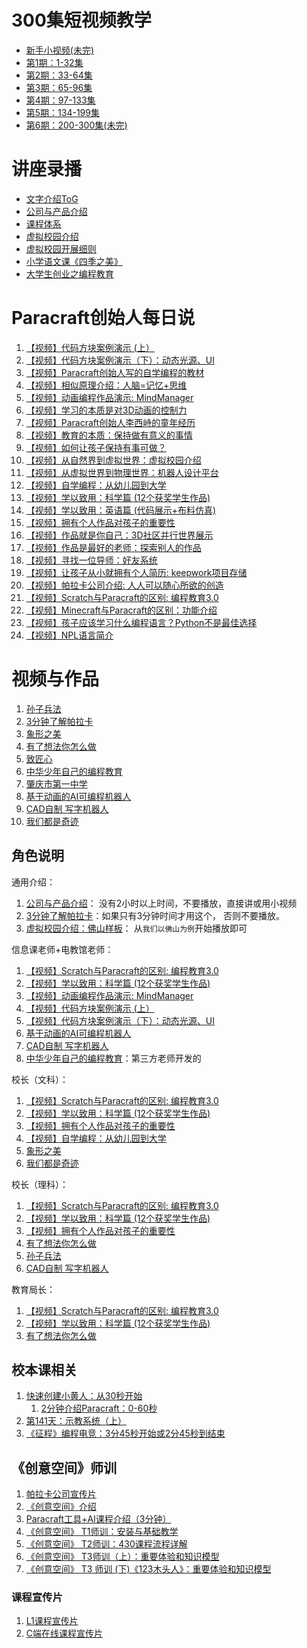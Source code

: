 # 300集短视频教学

- [新手小视频(未完)](https://keepwork.com/official/docs/tips/s0)
- [第1期：1-32集](https://keepwork.com/official/docs/tips/s1)
- [第2期：33-64集](https://keepwork.com/official/docs/tips/s2)
- [第3期：65-96集](https://keepwork.com/official/docs/tips/s3)
- [第4期：97-133集](https://keepwork.com/official/docs/tips/s4)
- [第5期：134-199集](https://keepwork.com/official/docs/tips/s5)
- [第6期：200-300集(未完)](https://keepwork.com/official/docs/tips/s6)


# 讲座录播
- [文字介绍ToG](https://keepwork.com/official/tips/lesson/intro_toG)
- [公司与产品介绍]( https://keepwork.com/official/tips/sx1/1_1)
- [课程体系]( https://keepwork.com/official/tips/sx1/1_2)
- [虚拟校园介绍]( https://keepwork.com/official/tips/sx1/1_3)
- [虚拟校园开展细则](https://keepwork.com/official/tips/sx1/1_4)
- [小学语文课《四季之美》](https://keepwork.com/official/tips/sx1/1_5)
- [大学生创业之编程教育](https://keepwork.com/official/tips/lesson/colledge_edu)

# Paracraft创始人每日说

1. [【视频】代码方块案例演示 (上）](https://keepwork.com/official/tips/s1/1_67)
1. [【视频】代码方块案例演示（下）：动态光源、UI](https://keepwork.com/official/tips/s1/1_68)
1. [【视频】Paracraft创始人写的自学编程的教材](https://keepwork.com/official/tips/s1/1_78)
1. [【视频】相似原理介绍：人脑=记忆+思维](https://keepwork.com/official/tips/s1/1_79)
1. [【视频】动画编程作品演示: MindManager](https://keepwork.com/official/tips/s1/1_80)
1. [【视频】学习的本质是对3D动画的控制力](https://keepwork.com/official/tips/s1/1_81)
1. [【视频】Paracraft创始人李西峙的童年经历](https://keepwork.com/official/tips/s1/1_82)
1. [【视频】教育的本质：保持做有意义的事情](https://keepwork.com/official/tips/s1/1_83)
1. [【视频】如何让孩子保持有事可做？](https://keepwork.com/official/tips/s1/1_84)
1. [【视频】从自然界到虚拟世界：虚拟校园介绍](https://keepwork.com/official/tips/s1/1_85)
1. [【视频】从虚拟世界到物理世界：机器人设计平台](https://keepwork.com/official/tips/s1/1_86)
1. [【视频】自学编程：从幼儿园到大学](https://keepwork.com/official/tips/s1/1_87)
1. [【视频】学以致用：科学篇 (12个获奖学生作品)](https://keepwork.com/official/tips/s1/1_88)
1. [【视频】学以致用：英语篇 (代码展示+布料仿真)](https://keepwork.com/official/tips/s1/1_89)
1. [【视频】拥有个人作品对孩子的重要性](https://keepwork.com/official/tips/s1/1_90)
1. [【视频】作品就是你自己：3D社区并行世界展示](https://keepwork.com/official/tips/s1/1_91)
1. [【视频】作品是最好的老师：探索别人的作品](https://keepwork.com/official/tips/s1/1_92)
1. [【视频】寻找一位导师：好友系统](https://keepwork.com/official/tips/s1/1_93)
1. [【视频】让孩子从小就拥有个人简历: keepwork项目存储](https://keepwork.com/official/tips/s1/1_95)
1. [【视频】帕拉卡公司介绍: 人人可以随心所欲的创造](https://keepwork.com/official/tips/s1/1_96)
1. [【视频】Scratch与Paracraft的区别: 编程教育3.0](https://keepwork.com/official/tips/s1/1_97)
1. [【视频】Minecraft与Paracraft的区别：功能介绍](https://keepwork.com/official/tips/s1/1_98)
1. [【视频】孩子应该学习什么编程语言？Python不是最佳选择](https://keepwork.com/official/tips/s1/1_99)
1. [【视频】NPL语言简介](https://keepwork.com/official/tips/s1/1_100)

# 视频与作品
1. [孙子兵法](https://keepwork.com/official/tips/videos/s12)
1. [3分钟了解帕拉卡](https://keepwork.com/official/tips/videos/s13)
1. [象形之美](https://keepwork.com/official/tips/videos/s18)
1. [有了想法你怎么做](https://keepwork.com/official/tips/videos/s19)
1. [致匠心](https://keepwork.com/official/tips/videos/s21)
1. [中华少年自己的编程教育](https://keepwork.com/official/tips/videos/s22)
1. [肇庆市第一中学](https://keepwork.com/official/tips/videos/s43)
1. [基于动画的AI可编程机器人](https://keepwork.com/official/tips/videos/s8)
1. [CAD自制 写字机器人](https://keepwork.com/official/tips/videos/s1)
1. [我们都是奇迹](https://keepwork.com/official/tips/videos/s46)

## 角色说明

通用介绍：
1. [公司与产品介绍]( https://keepwork.com/official/tips/sx1/1_1)： 没有2小时以上时间，不要播放，直接讲或用小视频
1. [3分钟了解帕拉卡](https://keepwork.com/official/tips/videos/s13)：如果只有3分钟时间才用这个， 否则不要播放。 
1. [虚拟校园介绍：佛山样板]( https://keepwork.com/official/tips/sx1/1_3)： 从`我们以佛山为例`开始播放即可

信息课老师+电教馆老师：
1. [【视频】Scratch与Paracraft的区别: 编程教育3.0](https://keepwork.com/official/tips/s1_wx/1_97)
1. [【视频】学以致用：科学篇 (12个获奖学生作品)](https://keepwork.com/official/tips/s1_wx/1_88)
1. [【视频】动画编程作品演示: MindManager](https://keepwork.com/official/tips/s1_wx/1_80)
1. [【视频】代码方块案例演示 (上）](https://keepwork.com/official/tips/s1_wx/1_67)
1. [【视频】代码方块案例演示（下）：动态光源、UI](https://keepwork.com/official/tips/s1_wx/1_68)
1. [基于动画的AI可编程机器人](https://keepwork.com/official/tips/videos/s8)
1. [CAD自制 写字机器人](https://keepwork.com/official/tips/videos/s1)
1. [中华少年自己的编程教育](https://keepwork.com/official/tips/videos/s22)：第三方老师开发的

校长（文科）：
1. [【视频】Scratch与Paracraft的区别: 编程教育3.0](https://keepwork.com/official/tips/s1_wx/1_97)
1. [【视频】学以致用：科学篇 (12个获奖学生作品)](https://keepwork.com/official/tips/s1_wx/1_88)
1. [【视频】拥有个人作品对孩子的重要性](https://keepwork.com/official/tips/s1_wx/1_90)
1. [【视频】自学编程：从幼儿园到大学](https://keepwork.com/official/tips/s1_wx/1_87)
1. [象形之美](https://keepwork.com/official/tips/videos/s18)
1. [我们都是奇迹](https://keepwork.com/official/tips/videos/s46)

校长（理科）：
1. [【视频】Scratch与Paracraft的区别: 编程教育3.0](https://keepwork.com/official/tips/s1_wx/1_97)
1. [【视频】学以致用：科学篇 (12个获奖学生作品)](https://keepwork.com/official/tips/s1_wx/1_88)
1. [【视频】拥有个人作品对孩子的重要性](https://keepwork.com/official/tips/s1_wx/1_90)
1. [有了想法你怎么做](https://keepwork.com/official/tips/videos/s19)
1. [孙子兵法](https://keepwork.com/official/tips/videos/s12)
1. [CAD自制 写字机器人](https://keepwork.com/official/tips/videos/s1)

教育局长：
1. [【视频】Scratch与Paracraft的区别: 编程教育3.0](https://keepwork.com/official/tips/s1_wx/1_97)
1. [【视频】学以致用：科学篇 (12个获奖学生作品)](https://keepwork.com/official/tips/s1_wx/1_88)
1. [有了想法你怎么做](https://keepwork.com/official/tips/videos/s19)

## 校本课相关
1. [快速创建小黄人：从30秒开始](https://keepwork.com/official/tips/sx1/quickbuild)
   1. [2分钟介绍Paracraft：0-60秒](https://keepwork.com/official/tips/sx1/intro2mins)
1. [第141天：示教系统（上）](https://keepwork.com/official/tips/s1/1_141)
1. [《征程》编程电竞：3分45秒开始或2分45秒到结束](https://keepwork.com/official/tips/sx1/longmarch_wx)

## 《创意空间》师训
1. [帕拉卡公司宣传片](https://keepwork.com/official/tips/sx1/intro2G)
1. [《创意空间》介绍](https://keepwork.com/official/tips/sx1/T0)
1. [Paracraft工具+AI课程介绍（3分钟）](https://keepwork.com/official/tips/sx1/tool_ai_lesson_intro)
1. [《创意空间》 T1师训：安装与基础教学](https://keepwork.com/official/tips/sx1/T1)
1. [《创意空间》 T2师训：430课程流程详解](https://keepwork.com/official/tips/sx1/T2_430)
1. [《创意空间》 T3师训（上）：重要体验和知识模型](https://keepwork.com/official/tips/sx1/T3)
1. [《创意空间》 T3 师训 (下)《123木头人》：重要体验和知识模型](https://keepwork.com/official/tips/sx1/T3_1)

### 课程宣传片
1. [L1课程宣传片](https://keepwork.com/official/tips/sx1/L1_intro)
1. [C端在线课程宣传片](https://keepwork.com/official/open/lessons/prepare/intro_teacher)